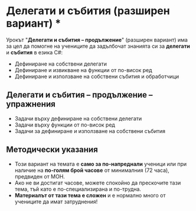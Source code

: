 # Делегати и събития (разширен вариант) *

Урокът "**Делегати и събития – продължение**" (разширен вариант) има за цел да помогне на учениците да задълбочат знанията си за **делегати** и **събития** в езика C#:
 - Дефиниране на собствени делегати
 - Дефиниране и извикване на функции от по-висок ред
 - Дефиниране и използване на собствени събития и обработчици

## Делегати и събития – продължение – упражнения
  - Задачи върху дефиниране на собствени делегати
  - Задачи върху функции от по-висок ред
  - Задачи за дефиниране и използване на собствени събития

## Методически указания
  - Този вариант на темата е **само за по-напреднали** ученици или при наличие на **по-голям брой часове** от минималния (72 часа), предвиден от МОН.
  - Ако не ви достигат часове, можете спокойно да прескочите тази тема, тъй като е по-специализирана и по-трудна.
  - **Материалът от тази тема е сложен** и е нормално много от учениците да имат затруднения!

